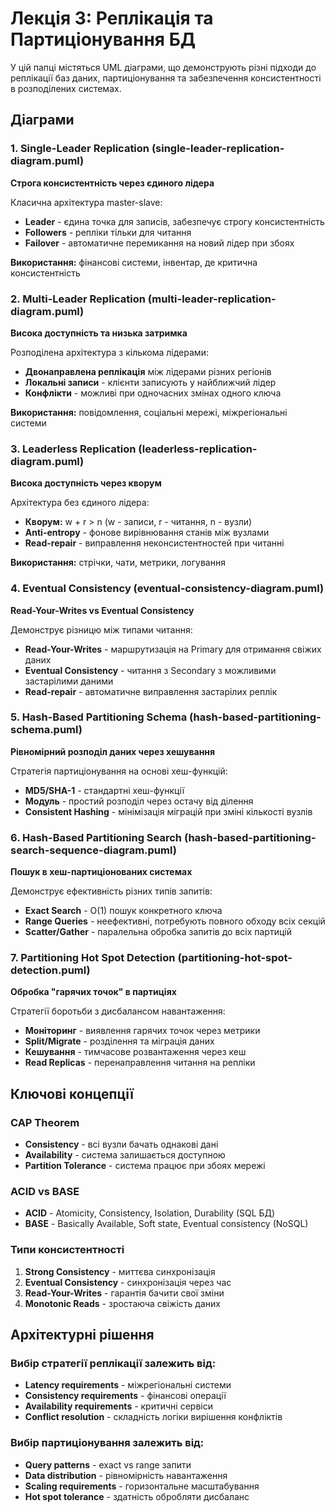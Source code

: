 # Лекція 3: Реплікація та Партиціонування БД

У цій папці містяться UML діаграми, що демонструють різні підходи до реплікації баз даних, партиціонування та забезпечення консистентності в розподілених системах.

## Діаграми

### 1. Single-Leader Replication (single-leader-replication-diagram.puml)
**Строга консистентність через єдиного лідера**

Класична архітектура master-slave:
- **Leader** - єдина точка для записів, забезпечує строгу консистентність
- **Followers** - репліки тільки для читання
- **Failover** - автоматичне перемикання на новий лідер при збоях

**Використання:** фінансові системи, інвентар, де критична консистентність

### 2. Multi-Leader Replication (multi-leader-replication-diagram.puml)
**Висока доступність та низька затримка**

Розподілена архітектура з кількома лідерами:
- **Двонаправлена реплікація** між лідерами різних регіонів
- **Локальні записи** - клієнти записують у найближчий лідер
- **Конфлікти** - можливі при одночасних змінах одного ключа

**Використання:** повідомлення, соціальні мережі, міжрегіональні системи

### 3. Leaderless Replication (leaderless-replication-diagram.puml)
**Висока доступність через кворум**

Архітектура без єдиного лідера:
- **Кворум:** w + r > n (w - записи, r - читання, n - вузли)
- **Anti-entropy** - фонове вирівнювання станів між вузлами
- **Read-repair** - виправлення неконсистентностей при читанні

**Використання:** стрічки, чати, метрики, логування

### 4. Eventual Consistency (eventual-consistency-diagram.puml)
**Read-Your-Writes vs Eventual Consistency**

Демонструє різницю між типами читання:
- **Read-Your-Writes** - маршрутизація на Primary для отримання свіжих даних
- **Eventual Consistency** - читання з Secondary з можливими застарілими даними
- **Read-repair** - автоматичне виправлення застарілих реплік

### 5. Hash-Based Partitioning Schema (hash-based-partitioning-schema.puml)
**Рівномірний розподіл даних через хешування**

Стратегія партиціонування на основі хеш-функцій:
- **MD5/SHA-1** - стандартні хеш-функції
- **Модуль** - простий розподіл через остачу від ділення
- **Consistent Hashing** - мінімізація міграцій при зміні кількості вузлів

### 6. Hash-Based Partitioning Search (hash-based-partitioning-search-sequence-diagram.puml)
**Пошук в хеш-партиціонованих системах**

Демонструє ефективність різних типів запитів:
- **Exact Search** - O(1) пошук конкретного ключа
- **Range Queries** - неефективні, потребують повного обходу всіх секцій
- **Scatter/Gather** - паралельна обробка запитів до всіх партицій

### 7. Partitioning Hot Spot Detection (partitioning-hot-spot-detection.puml)
**Обробка "гарячих точок" в партиціях**

Стратегії боротьби з дисбалансом навантаження:
- **Моніторинг** - виявлення гарячих точок через метрики
- **Split/Migrate** - розділення та міграція даних
- **Кешування** - тимчасове розвантаження через кеш
- **Read Replicas** - перенаправлення читання на репліки

## Ключові концепції

### CAP Theorem
- **Consistency** - всі вузли бачать однакові дані
- **Availability** - система залишається доступною
- **Partition Tolerance** - система працює при збоях мережі

### ACID vs BASE
- **ACID** - Atomicity, Consistency, Isolation, Durability (SQL БД)
- **BASE** - Basically Available, Soft state, Eventual consistency (NoSQL)

### Типи консистентності
1. **Strong Consistency** - миттєва синхронізація
2. **Eventual Consistency** - синхронізація через час
3. **Read-Your-Writes** - гарантія бачити свої зміни
4. **Monotonic Reads** - зростаюча свіжість даних

## Архітектурні рішення

### Вибір стратегії реплікації залежить від:
- **Latency requirements** - міжрегіональні системи
- **Consistency requirements** - фінансові операції
- **Availability requirements** - критичні сервіси
- **Conflict resolution** - складність логіки вирішення конфліктів

### Вибір партиціонування залежить від:
- **Query patterns** - exact vs range запити
- **Data distribution** - рівномірність навантаження
- **Scaling requirements** - горизонтальне масштабування
- **Hot spot tolerance** - здатність обробляти дисбаланс
